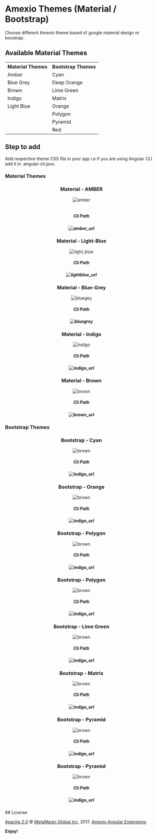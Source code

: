 # Amexio Themes (Material / Bootstrap)
Choose different Amexio theme based of google material design or boostrap.
## Available Material Themes

<table> <tr><th>Material Themes</th><th>Bootstrap Themes</th></tr><tr><td>Amber</td><td>Cyan</td></tr><tr><td>Blue Grey</td><td>Deep Orange</td></tr><tr><td>Brown</td><td>Lime Green</td></tr><tr><td>Indigo</td><td>Matrix</td></tr><tr><td>Light Blue</td><td>Orange</td></tr><tr><td></td><td>Polygon</td></tr><tr><td></td><td>Pyramid</td></tr><tr><td></td><td>Red</td></tr></table>

## Step to add 
Add respective theme CSS file in your app i.e if you are using Angular CLI add it in .angular-cli.json. 
<h3 align="left">Material Themes</h3>
<div align="center">
<h3> Material - AMBER </h3>
<img src="https://preview.ibb.co/ctarEQ/amber.png" alt="amber" border="0"><br><br>
    <h5 >Cli Path<h5>
   <img src="https://image.ibb.co/gngsM5/amber_url.png" alt="amber_url" border="0">
  </div>
  <div align="center">
<h3> Material - Light-Blue </h3>
<img src="https://preview.ibb.co/eVScok/light_blue.png" alt="light_blue" border="0"><br>
      <h5 >Cli Path<h5>
 <img src="https://preview.ibb.co/coVf8k/lightblue_url.png" alt="lightblue_url" border="0">
  </div>
  <div align="center">
<h3> Material - Blue-Grey </h3> 
<img src="https://preview.ibb.co/dmk8uQ/bluegey.png" alt="bluegey" border="0"><br>
      <h5 >Cli Path<h5>
  <img src="https://preview.ibb.co/jgSz15/bluegrey.png" alt="bluegrey" border="0">
  </div>
  <div align="center">
<h3> Material - Indigo </h3>
   
<img src="https://preview.ibb.co/jRbsM5/indigo.png" alt="indigo" border="0"><br>
 <h5 >Cli Path<h5>
 <img src="https://image.ibb.co/hbqNok/indigo_url.png" alt="indigo_url" border="0">
  </div>
  <div align="center">
<h3> Material - Brown </h3>

<img src="https://preview.ibb.co/eW0PZQ/brown.png" alt="brown" border="0"><br>
 <h5 >Cli Path<h5>
 <img src="https://preview.ibb.co/cCd6g5/brown_url.png" alt="brown_url" border="0">
  </div>
<h3 align="left">Bootstrap Themes </h3>
<div align="center">
    <h3> Bootstrap - Cyan </h3>
<img src="http://preview.ibb.co/d1NRAm/cyan.png" alt="brown" border="0"><br>
 <h5 >Cli Path<h5>
 <img src="http://preview.ibb.co/cdocGR/cyan_link.png" alt="indigo_url" border="0">
  </div>
 
<div align="center">
    <h3> Bootstrap - Orange </h3>
<img src="http://preview.ibb.co/msVcGR/orange.png" alt="brown" border="0"><br>
 <h5 >Cli Path<h5>
 <img src="http://preview.ibb.co/cgyuwR/orange_link.png" alt="indigo_url" border="0">
  </div>
<div align="center">
    <h3> Bootstrap - Polygon </h3>
<img src="http://preview.ibb.co/eimmAm/polygon.png" alt="brown" border="0"><br>
 <h5 >Cli Path<h5>
 <img src="http://preview.ibb.co/kn0zD6/polygon_link.png" alt="indigo_url" border="0">
  </div>
<div align="center">
    <h3> Bootstrap - Polygon </h3>
<img src="http://preview.ibb.co/mKBxGR/red.png" alt="brown" border="0"><br>
 <h5 >Cli Path<h5>
 <img src="http://preview.ibb.co/dQNqLm/red_link.png" alt="indigo_url" border="0">
  </div>
     <div align="center">
    <h3> Bootstrap - Lime Green </h3>
<img src="https://preview.ibb.co/hjTQxb/limegreen.png" alt="brown" border="0"><br>
 <h5 >Cli Path<h5>
 <img src="https://preview.ibb.co/g7g9qw/limegreen.png" alt="indigo_url" border="0">
  </div>
     <div align="center">
    <h3> Bootstrap - Matrix </h3>
<img src="https://preview.ibb.co/nj8VVw/matrix.png" alt="brown" border="0"><br>
 <h5 >Cli Path<h5>
 <img src="https://preview.ibb.co/i5Sccb/matrix.png" alt="indigo_url" border="0">
  </div>
     <div align="center">
    <h3> Bootstrap - Pyramid </h3>
<img src="https://preview.ibb.co/mHRCcb/pyramid.png" alt="brown" border="0"><br>
 <h5 >Cli Path<h5>
 <img src="https://preview.ibb.co/m6TiHb/pyramid.png" alt="indigo_url" border="0">
  </div>
      <div align="center">
    <h3> Bootstrap - Pyramid </h3>
<img src="https://preview.ibb.co/b72eOG/deep_orange.png" alt="brown" border="0"><br>
 <h5 >Cli Path<h5>
 <img src="https://preview.ibb.co/ikq2Aw/deeporange.png" alt="indigo_url" border="0">
  </div>
## License

[Apache 2.0](http://www.amexio.org/metamagic-showcase/license.html) © [MetaMagic Global Inc](http://www.metamagicglobal.com/), 2017. [Amexio Angular Extensions](http://www.amexio.tech)

**Enjoy!**
